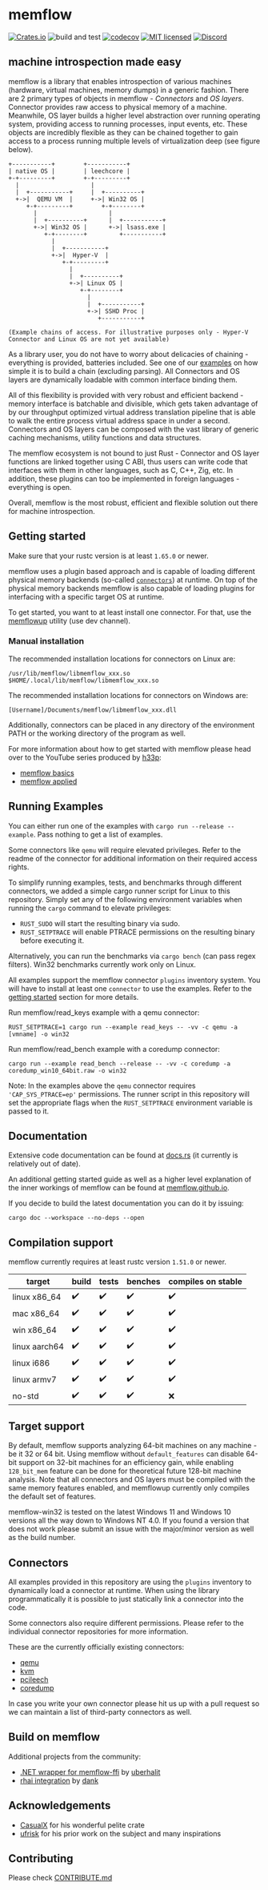 # memflow
[![Crates.io](https://img.shields.io/crates/v/memflow.svg)](https://crates.io/crates/memflow)
![build and test](https://github.com/memflow/memflow/workflows/Build%20and%20test/badge.svg?branch=dev)
[![codecov](https://codecov.io/gh/memflow/memflow/branch/master/graph/badge.svg?token=XT7R158N6W)](https://codecov.io/gh/memflow/memflow)
[![MIT licensed](https://img.shields.io/badge/license-MIT-blue.svg)](LICENSE)
[![Discord](https://img.shields.io/discord/738739624976973835?color=%20%237289da&label=Discord)](https://discord.gg/afsEtMR)

## machine introspection made easy

memflow is a library that enables introspection of various machines (hardware, virtual machines, memory dumps) in a generic fashion. There are 2 primary types of objects in memflow - _Connectors_ and _OS layers_. Connector provides raw access to physical memory of a machine. Meanwhile, OS layer builds a higher level abstraction over running operating system, providing access to running processes, input events, etc. These objects are incredibly flexible as they can be chained together to gain access to a process running multiple levels of virtualization deep (see figure below).

```
+-----------+        +-----------+
| native OS |        | leechcore |
+-+---------+        +-+---------+
  |                    |
  |  +-----------+     |  +----------+
  +->|  QEMU VM  |     +->| Win32 OS |
     +-+---------+        +-+--------+
       |                    |
       |  +----------+      |  +-----------+
       +->| Win32 OS |      +->| lsass.exe |
          +-+--------+         +-----------+
            |
            |  +-----------+
            +->|  Hyper-V  |
               +-+---------+
                 |
                 |  +----------+
                 +->| Linux OS |
                    +-+--------+
                      |
                      |  +-----------+
                      +->| SSHD Proc |
                         +-----------+

(Example chains of access. For illustrative purposes only - Hyper-V Connector and Linux OS are not yet available)
```

As a library user, you do not have to worry about delicacies of chaining - everything is provided, batteries included. See one of our [examples](memflow/examples/process_list.rs) on how simple it is to build a chain (excluding parsing). All Connectors and OS layers are dynamically loadable with common interface binding them.

All of this flexibility is provided with very robust and efficient backend - memory interface is batchable and divisible, which gets taken advantage of by our throughput optimized virtual address translation pipeline that is able to walk the entire process virtual address space in under a second. Connectors and OS layers can be composed with the vast library of generic caching mechanisms, utility functions and data structures.

The memflow ecosystem is not bound to just Rust - Connector and OS layer functions are linked together using C ABI, thus users can write code that interfaces with them in other languages, such as C, C++, Zig, etc. In addition, these plugins can too be implemented in foreign languages - everything is open.

Overall, memflow is the most robust, efficient and flexible solution out there for machine introspection.

## Getting started

Make sure that your rustc version is at least `1.65.0` or newer.

memflow uses a plugin based approach and is capable of loading different physical memory backends (so-called [`connectors`](#connectors)) at runtime. On top of the physical memory backends memflow is also capable of loading plugins for interfacing with a specific target OS at runtime.

To get started, you want to at least install one connector. For that, use the [memflowup](https://github.com/memflow/memflowup) utility (use dev channel).

### Manual installation

The recommended installation locations for connectors on Linux are:
```
/usr/lib/memflow/libmemflow_xxx.so
$HOME/.local/lib/memflow/libmemflow_xxx.so
```

The recommended installation locations for connectors on Windows are:
```
[Username]/Documents/memflow/libmemflow_xxx.dll
```

Additionally, connectors can be placed in any directory of the environment PATH or the working directory of the program as well.

For more information about how to get started with memflow please head over to the YouTube series produced by [h33p](https://github.com/h33p/):

- [memflow basics](https://www.youtube.com/playlist?list=PLrC4R7zDrxB3RSJQk9ahmXNCw8m3pdP6z)
- [memflow applied](https://www.youtube.com/watch?v=xJXkRMy71dc&list=PLrC4R7zDrxB17iWCy9eEdCaluCR3Bkn8q)

## Running Examples

You can either run one of the examples with `cargo run --release --example`. Pass nothing to get a list of examples.

Some connectors like `qemu` will require elevated privileges. Refer to the readme of the connector for additional information on their required access rights.

To simplify running examples, tests, and benchmarks through different connectors, we added a simple cargo runner script for Linux to this repository.
Simply set any of the following environment variables when running the `cargo` command to elevate privileges:

- `RUST_SUDO` will start the resulting binary via sudo.
- `RUST_SETPTRACE` will enable PTRACE permissions on the resulting binary before executing it.

Alternatively, you can run the benchmarks via `cargo bench` (can pass regex filters). Win32 benchmarks currently work only on Linux.

All examples support the memflow connector `plugins` inventory system.
You will have to install at least one `connector` to use the examples. Refer to the [getting started](#getting-started) section for more details.

Run memflow/read\_keys example with a qemu connector:

`RUST_SETPTRACE=1 cargo run --example read_keys -- -vv -c qemu -a [vmname] -o win32`

Run memflow/read\_bench example with a coredump connector:

`cargo run --example read_bench --release -- -vv -c coredump -a coredump_win10_64bit.raw -o win32`

Note: In the examples above the `qemu` connector requires `'CAP_SYS_PTRACE=ep'` permissions. The runner script in this repository will set the appropriate flags when the `RUST_SETPTRACE` environment variable is passed to it.

## Documentation

Extensive code documentation can be found at [docs.rs](https://docs.rs/memflow/0.2.0-beta/)
(it currently is relatively out of date).

An additional getting started guide as well as a higher level
explanation of the inner workings of memflow can be found at [memflow.github.io](https://memflow.github.io).

If you decide to build the latest documentation you can do it by issuing:

`cargo doc --workspace --no-deps --open`

## Compilation support

memflow currently requires at least rustc version `1.51.0` or newer.

| target        | build              | tests              | benches            | compiles on stable |
|---------------|--------------------|--------------------|--------------------|--------------------|
| linux x86_64  | :heavy_check_mark: | :heavy_check_mark: | :heavy_check_mark: | :heavy_check_mark: |
| mac x86_64    | :heavy_check_mark: | :heavy_check_mark: | :heavy_check_mark: | :heavy_check_mark: |
| win x86_64    | :heavy_check_mark: | :heavy_check_mark: | :heavy_check_mark: | :heavy_check_mark: |
| linux aarch64 | :heavy_check_mark: | :heavy_check_mark: | :heavy_check_mark: | :heavy_check_mark: |
| linux i686    | :heavy_check_mark: | :heavy_check_mark: | :heavy_check_mark: | :heavy_check_mark: |
| linux armv7   | :heavy_check_mark: | :heavy_check_mark: | :heavy_check_mark: | :heavy_check_mark: |
| no-std        | :heavy_check_mark: | :heavy_check_mark: | :heavy_check_mark: | :x:                |

## Target support

By default, memflow supports analyzing 64-bit machines on any machine - be it 32 or 64 bit. Using memflow without `default_features` can disable 64-bit support on 32-bit machines for an efficiency gain, while enabling `128_bit_mem` feature can be done for theoretical future 128-bit machine analysis. Note that all connectors and OS layers must be compiled with the same memory features enabled, and memflowup currently only compiles the default set of features.

memflow-win32 is tested on the latest Windows 11 and Windows 10 versions all the way down to Windows NT 4.0. If you found a version that does not work please submit an issue with the major/minor version as well as the build number.

## Connectors

All examples provided in this repository are using the `plugins` inventory to
dynamically load a connector at runtime. When using the library programmatically it is possible to just statically link a connector into the code.

Some connectors also require different permissions. Please refer to the individual connector repositories for more information.

These are the currently officially existing connectors:
- [qemu](https://github.com/memflow/memflow-qemu-procfs)
- [kvm](https://github.com/memflow/memflow-kvm)
- [pcileech](https://github.com/memflow/memflow-pcileech)
- [coredump](https://github.com/memflow/memflow-coredump)

In case you write your own connector please hit us up with a pull request so we can maintain a list of third-party connectors as well.

## Build on memflow

Additional projects from the community:
- [.NET wrapper for memflow-ffi](https://github.com/uberhalit/memflow.NET) by [uberhalit](https://github.com/uberhalit)
- [rhai integration](https://github.com/dankope/rhai-memflow) by [dank](https://github.com/dankope)

## Acknowledgements
- [CasualX](https://github.com/casualx/) for his wonderful pelite crate
- [ufrisk](https://github.com/ufrisk/) for his prior work on the subject and many inspirations

## Contributing

Please check [CONTRIBUTE.md](CONTRIBUTE.md)
